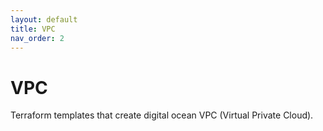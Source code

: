 ```yaml
---
layout: default
title: VPC
nav_order: 2
---
```


# VPC

Terraform templates that create digital ocean VPC (Virtual Private Cloud).